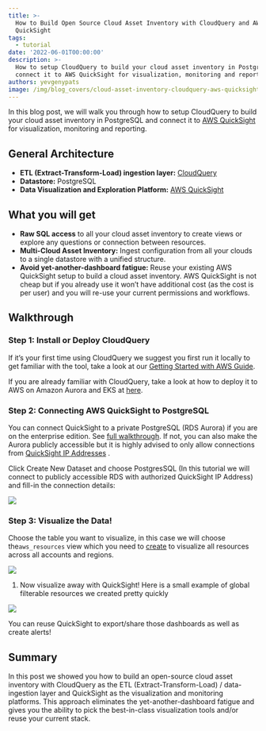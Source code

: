 ```yaml
---
title: >-
  How to Build Open Source Cloud Asset Inventory with CloudQuery and AWS
  QuickSight
tags:
  - tutorial
date: '2022-06-01T00:00:00'
description: >-
  How to setup CloudQuery to build your cloud asset inventory in PostgreSQL and
  connect it to AWS QuickSight for visualization, monitoring and reporting.
authors: yevgenypats
image: /img/blog_covers/cloud-asset-inventory-cloudquery-aws-quicksight.jpg
---
```


In this blog post, we will walk you through how to setup CloudQuery to build your cloud asset inventory in PostgreSQL and connect it to [AWS QuickSight](https://aws.amazon.com/quicksight/) for visualization, monitoring and reporting.

## General Architecture

- **ETL (Extract-Transform-Load) ingestion layer:** [CloudQuery](https://github.com/cloudquery/cloudquery)
- **Datastore:** PostgreSQL
- **Data Visualization and Exploration Platform:** [AWS QuickSight](https://aws.amazon.com/quicksight/)

## What you will get

- **Raw SQL access** to all your cloud asset inventory to create views or explore any questions or connection between resources.
- **Multi-Cloud Asset Inventory:** Ingest configuration from all your clouds to a single datastore with a unified structure.
- **Avoid yet-another-dashboard fatigue:** Reuse your existing AWS QuickSight setup to build a cloud asset inventory. AWS QuickSight is not cheap but if you already use it won’t have additional cost (as the cost is per user) and you will re-use your current permissions and workflows.

## Walkthrough

### Step 1: **Install or Deploy CloudQuery**

If it’s your first time using CloudQuery we suggest you first run it locally to get familiar with the tool, take a look at our [Getting Started with AWS Guide](https://docs.cloudquery.io/docs/getting-started/getting-started-with-aws).

If you are already familiar with CloudQuery, take a look at how to deploy it to AWS on Amazon Aurora and EKS at [here](https://github.com/cloudquery/terraform-aws-cloudquery).

### Step 2: Connecting AWS QuickSight to PostgreSQL

You can connect QuickSight to a private PostgreSQL (RDS Aurora) if you are on the enterprise edition. See [full walkthrough](https://aws.amazon.com/premiumsupport/knowledge-center/quicksight-redshift-private-connection/). If not, you can also make the Aurora publicly accessible but it is highly advised to only allow connections from [QuickSight IP Addresses](https://docs.aws.amazon.com/quicksight/latest/user/regions.html) .

Click Create New Dataset and choose PostgresSQL (In this tutorial we will connect to publicly accessible RDS with authorized QuickSight IP Address) and fill-in the connection details:

![](/img/blog/cloud-asset-inventory-cloudquery-aws-quicksight/1.png)

### Step 3: Visualize the Data!

Choose the table you want to visualize, in this case we will choose the`aws_resources` view which you need to [create](https://www.cloudquery.io/blog/aws-resources-view) to visualize all resources across all accounts and regions.

![](/img/blog/cloud-asset-inventory-cloudquery-aws-quicksight/2.png)

1. Now visualize away with QuickSight! Here is a small example of global filterable resources we created pretty quickly

![](/img/blog/cloud-asset-inventory-cloudquery-aws-quicksight/3.png)

You can reuse QuickSight to export/share those dashboards as well as create alerts!

## Summary

In this post we showed you how to build an open-source cloud asset inventory with CloudQuery as the ETL (Extract-Transform-Load) / data-ingestion layer and QuickSight as the visualization and monitoring platforms. This approach eliminates the yet-another-dashboard fatigue and gives you the ability to pick the best-in-class visualization tools and/or reuse your current stack.
